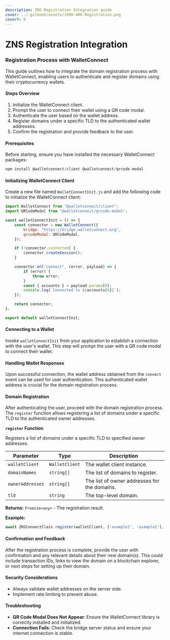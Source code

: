 ```yaml
---
description: ZNS Registration Integration guide
cover: ../.gitbook/assets/1990-480 Registration.png
coverY: 0
---
```


# ZNS Registration Integration

### Registration Process with WalletConnect

This guide outlines how to integrate the domain registration process with WalletConnect, enabling users to authenticate and register domains using their cryptocurrency wallets.

#### Steps Overview

1. Initialize the WalletConnect client.
2. Prompt the user to connect their wallet using a QR code modal.
3. Authenticate the user based on the wallet address.
4. Register domains under a specific TLD to the authenticated wallet addresses.
5. Confirm the registration and provide feedback to the user.

#### Prerequisites



Before starting, ensure you have installed the necessary WalletConnect packages:

```javascript
npm install @walletconnect/client @walletconnect/qrcode-modal
```

#### Initializing WalletConnect Client



Create a new file named `WalletConnectInit.js` and add the following code to initialize the WalletConnect client:

```javascript
import WalletConnect from "@walletconnect/client";
import QRCodeModal from "@walletconnect/qrcode-modal";

const walletConnectInit = () => {
    const connector = new WalletConnect({
        bridge: "https://bridge.walletconnect.org",
        qrcodeModal: QRCodeModal,
    });

    if (!connector.connected) {
        connector.createSession();
    }

    connector.on("connect", (error, payload) => {
        if (error) {
            throw error;
        }
        const { accounts } = payload.params[0];
        console.log(`Connected to ${accounts[0]}`);
    });

    return connector;
};

export default walletConnectInit;
```

#### Connecting to a Wallet



Invoke `walletConnectInit` from your application to establish a connection with the user's wallet. This step will prompt the user with a QR code modal to connect their wallet.

#### Handling Wallet Responses



Upon successful connection, the wallet address obtained from the `connect` event can be used for user authentication. This authenticated wallet address is crucial for the domain registration process.

#### Domain Registration



After authenticating the user, proceed with the domain registration process. The `register` function allows registering a list of domains under a specific TLD to the authenticated owner addresses.

**`register` Function**



Registers a list of domains under a specific TLD to specified owner addresses.

| Parameter        | Type           | Description                                  |
| ---------------- | -------------- | -------------------------------------------- |
| `walletClient`   | `WalletClient` | The wallet client instance.                  |
| `domainNames`    | `string[]`     | The list of domains to register.             |
| `ownerAddresses` | `string[]`     | The list of owner addresses for the domains. |
| `tld`            | `string`       | The top-level domain.                        |

**Returns:** `Promise<any>` - The registration result.

**Example:**

```javascript
await ZNSConnectClass.register(walletClient, ['example1', 'example2'], ['0x123...', '0x456...'], 'nft');
```

#### Confirmation and Feedback



After the registration process is complete, provide the user with confirmation and any relevant details about their new domain(s). This could include transaction IDs, links to view the domain on a blockchain explorer, or next steps for setting up their domain.

#### Security Considerations



* Always validate wallet addresses on the server side.
* Implement rate limiting to prevent abuse.

#### Troubleshooting



* **QR Code Modal Does Not Appear**: Ensure the WalletConnect library is correctly installed and initialized.
* **Connection Fails**: Check the bridge server status and ensure your internet connection is stable.
